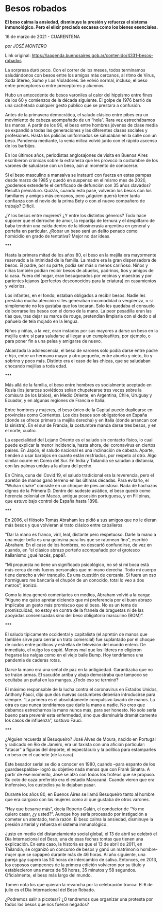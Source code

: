 # Besos robados

**El beso calma la ansiedad, disminuye la presión y refuerza el sistema inmunológico. Pero el elixir preciado escasea como los bienes esenciales.**

16 de marzo de 2021 - CUARENTENA

_por JOSÉ MONTERO_

Link original: https://laagenda.buenosaires.gob.ar/contenido/4331-besos-robados



La sorpresa duró poco. Con el correr de los meses, todos terminamos saludándonos con besos entre los amigos más cercanos, al ritmo de Virus, Soda Stereo, Sumo y Los Violadores. Se volvió normal, incluso, el beso entre preceptores o entre preceptores y alumnos.




Hubo un antecedente de besos varoniles al calor del hippismo entre fines de los 60 y comienzos de la década siguiente. El golpe de 1976 barrió de una cachetada cualquier gesto público que se prestara a confusión.




Antes de la primavera democrática, el saludo clásico entre pibes era un movimiento de cabeza acompañado de un “hola”. Rara vez estrechábamos las manos. A partir de los 90, el beso entre hombres jóvenes de clase media se expandió a todas las generaciones y las diferentes clases sociales y profesiones. Hasta los policías uniformados se saludaban en la calle con un beso. Pandemia mediante, la venia milica volvió junto con el rápido ascenso de los barbijos.




En los últimos años, periodistas anglosajones de visita en Buenos Aires escribieron crónicas sobre la extrañeza que les provocó la costumbre de los varones de saludarse con un beso, aún al momento de conocerse.




Si el beso masculino a mansalva se instauró con fuerza en estas pampas desde marzo de 1985 y quedó en suspenso en el mismo mes de 2020, ¿podemos extenderle el certificado de defunción con 35 años clavados? Resulta prematuro. Quizás, cuando esto pase, volverán los besos con los familiares y amigos más cercanos, pero ¿alguien querrá tener tanta confianza con el novio de la prima Bety o con el nuevo compañero de trabajo? Difícil.




¿Y los besos entre mujeres? ¿Y entre los distintos géneros? Todo hace suponer que el derroche de amor, la repartija de ternura y el despilfarro de baba tendrán una caída dentro de la idiosincrasia argentina en general y porteña en particular. ¿Robar un beso será un delito penado como homicidio en grado de tentativa? Mejor no dar ideas.




\*\*\*




Hasta la primera mitad de los años 80, el beso en la mejilla era mayormente reservado a la intimidad de la familia. La madre era la gran dispensadora de besos. El padre, por su parte, podía ser más o menos cariñoso. Niños y niñas también podían recibir besos de abuelos, padrinos, tíos y amigos de la casa. Fuera del hogar, eran besuqueados por vecinas y maestras y por parientes lejanos (perfectos desconocidos para la criatura) en casamientos y velorios.




Los infantes, en el fondo, estaban obligados a recibir besos. Nadie les prestaba mucha atención si les generaban incomodidad o vergüenza, o si simplemente no les gustaba que los tocaran. Solo les quedaba el consuelo de borrarse los besos con el dorso de la mano. La peor pesadilla eran las tías que, tras dejar su marca de rouge, pretendían limpiarla con el dedo o el pañuelo de tela mojado en la lengua.




Niños y niñas, a la vez, eran instados por sus mayores a darse un beso en la mejilla entre sí para saludarse al llegar a un cumpleañitos, por ejemplo, o para poner fin a una pelea y amigarse de nuevo.




Alcanzada la adolescencia, el beso de varones solo podía darse entre padre e hijo, entre un hermano mayor y otro pequeño, entre abuelo y nieto, tío y sobrino y poco más. Distinto era el caso de las chicas, que se saludaban chocando mejillas a toda edad.




\*\*\*




Más allá de la familia, el beso entre hombres es socialmente aceptado en Rusia (los jerarcas soviéticos solían chupetearse tres veces sobre la comisura de los labios), en Medio Oriente, en Argentina, Chile, Uruguay y Ecuador, y en algunas regiones de Francia e Italia.




Entre hombres y mujeres, el beso único de la Capital puede duplicarse en provincias como Corrientes. Los dos besos son obligatorios en España (donde se ofrece primero la mejilla derecha) y en Italia (donde arrancan con la sinistra). En el sur de Francia, la costumbre manda darse tres besos, y en el norte, cuatro.




La especialidad del Lejano Oriente es el saludo sin contacto físico, lo cual puede explicar la menor incidencia, hasta ahora, del coronavirus en ciertos países. En Japón, el saludo nacional es una inclinación de cabeza. Aparte, tienden a usar barbijos en cuanto están resfriados, por respeto al otro. Algo similar ocurre en Corea del Sur. En India y Tailandia se saludan a distancia, con las palmas unidas a la altura del pecho.




En China, cuna del Covid 19, el saludo tradicional era la reverencia, pero el apretón de manos ganó terreno en las últimas décadas. Para evitarlo, el “Wuhan shake” consiste en un choque de pies amistoso. Nada de hachazos dignos de la Primera D. Dentro del sudeste asiático, el beso quedó como herencia colonial en Macao, antigua posesión portuguesa, y en Filipinas, que estuvo bajo control de España hasta 1898.




\*\*\*




En 2006, el filósofo Tomás Abraham les pidió a sus amigos que no le dieran más besos y que volvieran al trato clásico entre caballeros.




“Dar la mano es franco, viril, leal, distante pero respetuoso. Darle la mano a una mujer bella es una golosina para los que se ratonean fino”, escribió Abraham. En el caso de los hombres, no descartó confundirse, de vez en cuando, en “el clásico abrazo porteño acompañado por el grotesco italianismo ¿qué hacés, papá?.




“Mi propuesta no tiene un significado psicológico, no sé si mi boca está más cerca de mis fueros personales que mi mano derecha. Todo mi cuerpo tiene derecho a vivir tranquilo. Es una cuestión de cercanía. Si fuera un oso hormiguero me bancaría el chupón de un conocido, total lo veo a dos metros”, ironizó.




Como la idea generó comentarios en medios, Abraham volvió a la carga: “Alguno me quiso apretar diciendo que mi preferencia por el buen abrazo implicaba un gesto más promiscuo que el beso. No es un tema de promiscuidad, no estoy en contra de la franela de braguetas ni de las apoyadas consensuadas sino del beso obligatorio masculino (BOM)”.




\*\*\*




El saludo típicamente occidental y capitalista (el apretón de manos que también sirve para cerrar un trato comercial) fue suplantado por el choque de codos entre políticos y estrellas de televisión del mundo entero. De inmediato, el vulgo los copió. Menos mal que los líderes no eligieron fregarse las nalgas como en el viejo baile Bump. Hoy tendríamos una pandemia de caderas rotas.




Darse la mano era una señal de paz en la antigüedad. Garantizaba que no se traían armas. El sacudón arriba y abajo demostraba que tampoco se ocultaba un puñal en las mangas. ¿Todo eso se terminó?




El máximo responsable de la lucha contra el coronavirus en Estados Unidos, Anthony Fauci, dijo que dos nuevas costumbres deberían introducirse para siempre. “La primera es el absolutamente compulsivo lavado de manos. La otra es que nunca tendríamos que darle la mano a nadie. No creo que debamos estrecharnos la mano nunca más, para ser honesto. No solo sería bueno para prevenir esta enfermedad, sino que disminuiría dramáticamente los casos de influenza”, sostuvo Fauci.




\*\*\*




¿Alguien recuerda al Besuqueiro? José Alves de Moura, nacido en Portugal y radicado en Río de Janeiro, era un taxista con una afición particular: “atacar” a figuras del deporte, el espectáculo y la política para estamparles un beso en el cachete (de la cara).




Este besador serial se dio a conocer en 1980, cuando –para espanto de los guardaespaldas– logró su objetivo nada menos que con Frank Sinatra. A partir de ese momento, José se alzó con todos los trofeos que se propuso. Su coto de caza preferido era el estadio Maracaná. Cuando vieron que era inofensivo, los custodios ya lo dejaban pasar.




Durante los años 80, en Buenos Aires se llamó Besuqueiro tanto al hombre que era cargoso con las mujeres como al que gustaba de otros varones.




“Hay que besarse más”, decía Roberto Galán, el conductor de “Yo me quiero casar, ¿y usted?”. Aunque hoy sería procesado por instigación a cometer un atentado, tenía razón. El beso calma la ansiedad, disminuye la presión arterial y refuerza el sistema inmunológico.




Justo en medio del distanciamiento social global, el 13 de abril se celebró el Día Internacional del Beso, una de esas fechas tontas que tienen una explicación. En este caso, la historia es que el 13 de abril de 2011, en Tailandia, se organizó un concurso de besos y ganó un matrimonio hombre-mujer que se sopapeó durante más de 46 horas. Al año siguiente, una pareja gay superó las 50 horas de intercambio de saliva. Entonces, en 2013, los esposos campeones de la primera edición volvieron por su título y establecieron una marca de 58 horas, 35 minutos y 58 segundos. Oficialmente, el beso más largo del mundo.




Tomen nota los que quieran la revancha por la celebración trunca. El 6 de julio es el Día Internacional del Beso Robado.




¿Podremos salir a picotear? ¿O tendremos que organizar una protesta por todos los besos que nos fueron negados?



